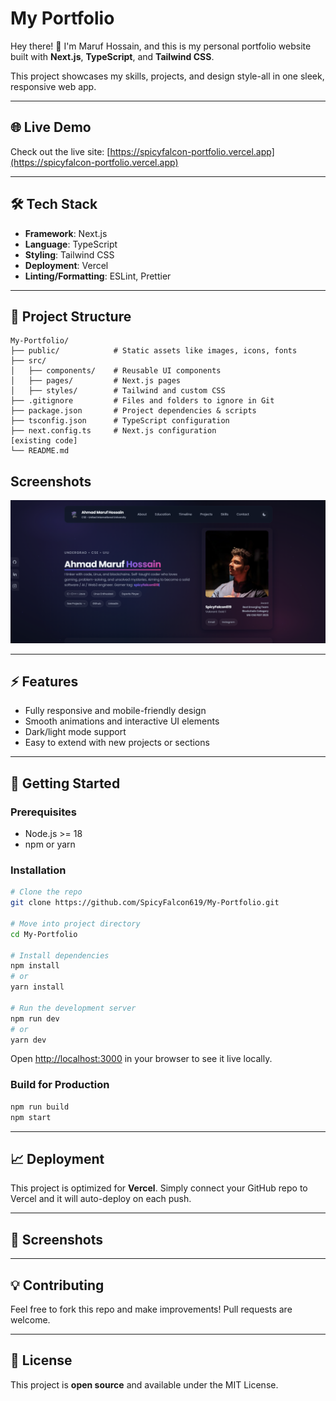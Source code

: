# My Portfolio

Hey there! 👋 I'm Maruf Hossain, and this is my personal portfolio website built with **Next.js**, **TypeScript**, and **Tailwind CSS**.

This project showcases my skills, projects, and design style-all in one sleek, responsive web app.

---

## 🌐 Live Demo

Check out the live site: [https://spicyfalcon-portfolio.vercel.app](https://spicyfalcon-portfolio.vercel.app)

---

## 🛠 Tech Stack

* **Framework**: Next.js
* **Language**: TypeScript
* **Styling**: Tailwind CSS
* **Deployment**: Vercel
* **Linting/Formatting**: ESLint, Prettier

---

## 📂 Project Structure

```
My-Portfolio/
├── public/            # Static assets like images, icons, fonts
├── src/
│   ├── components/    # Reusable UI components
│   ├── pages/         # Next.js pages
│   ├── styles/        # Tailwind and custom CSS
├── .gitignore         # Files and folders to ignore in Git
├── package.json       # Project dependencies & scripts
├── tsconfig.json      # TypeScript configuration
├── next.config.ts     # Next.js configuration
[existing code]
└── README.md
```

## Screenshots

![Preview](public/assets/preview.png)

---

## ⚡ Features

* Fully responsive and mobile-friendly design
* Smooth animations and interactive UI elements
* Dark/light mode support
* Easy to extend with new projects or sections

---

## 🚀 Getting Started

### Prerequisites

* Node.js >= 18
* npm or yarn

### Installation

```bash
# Clone the repo
git clone https://github.com/SpicyFalcon619/My-Portfolio.git

# Move into project directory
cd My-Portfolio

# Install dependencies
npm install
# or
yarn install

# Run the development server
npm run dev
# or
yarn dev
```

Open [http://localhost:3000](http://localhost:3000) in your browser to see it live locally.

### Build for Production

```bash
npm run build
npm start
```

---

## 📈 Deployment

This project is optimized for **Vercel**. Simply connect your GitHub repo to Vercel and it will auto-deploy on each push.

---

## 📸 Screenshots



---

## 💡 Contributing

Feel free to fork this repo and make improvements! Pull requests are welcome.

---

## 📝 License

This project is **open source** and available under the MIT License.
